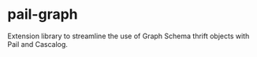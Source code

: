pail-graph
==========

Extension library to streamline the use of Graph Schema thrift objects with Pail and Cascalog.
